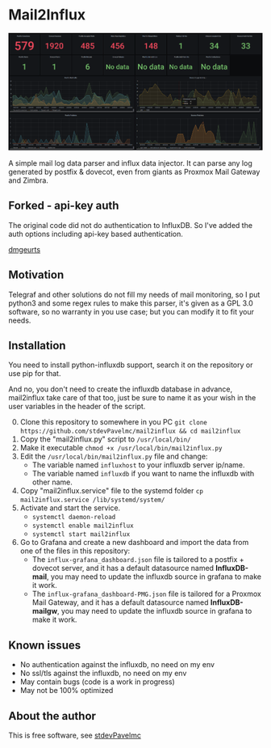 # Mail2Influx

![](./example.png)

A simple mail log data parser and influx data injector. It can parse any log generated by postfix & dovecot, even from giants as Proxmox Mail Gateway and Zimbra.

## Forked - api-key auth

The original code did not do authentication to InfluxDB. So I've added the auth options including api-key based authentication.

[dmgeurts](https://github.com/dmgeurts)

## Motivation

Telegraf and other solutions do not fill my needs of mail monitoring, so I put python3 and some regex rules to make this parser, it's given as a GPL 3.0 software, so no warranty in you use case; but you can modify it to fit your needs.

## Installation

You need to install python-influxdb support, search it on the repository or use pip for that.

And no, you don't need to create the influxdb database in advance, mail2influx take care of that too, just be sure to name it as your wish in the user variables in the header of the script. 

0. Clone this repository to somewhere in you PC `git clone https://github.com/stdevPavelmc/mail2influx && cd mail2influx` 
1. Copy the "mail2influx.py" script to `/usr/local/bin/`
2. Make it executable `chmod +x /usr/local/bin/mail2influx.py`
3. Edit the `/usr/local/bin/mail2influx.py` file and change:
    - The variable named `influxhost` to your influxdb server ip/name.
    - The variable named `influxdb` if you want to name the influxdb with other name.
4. Copy "mail2influx.service" file to the systemd folder `cp mail2influx.service /lib/systemd/system/`
5. Activate and start the service.
    - `systemctl daemon-reload`
    - `systemctl enable mail2influx`
    - `systemctl start mail2influx`
6. Go to Grafana and create a new dashboard and import the data from one of the files in this repository:
    - The `influx-grafana_dashboard.json` file is tailored to a postfix + dovecot server, and it has a default datasource named **InfluxDB-mail**, you may need to update the influxdb source in grafana to make it work.
    - The `influx-grafana_dashboard-PMG.json` file is tailored for a Proxmox Mail Gateway, and it has a default datasource named **InfluxDB-mailgw**, you may need to update the influxdb source in grafana to make it work.

## Known issues

- No authentication against the influxdb, no need on my env
- No ssl/tls against the influxdb, no need on my env
- May contain bugs (code is a work in progress)
- May not be 100% optimized

## About the author

This is free software, see [stdevPavelmc](https://github.com/stdevPavelmc/stdevPavelmc)
